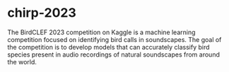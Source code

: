 # chirp-2023
The BirdCLEF 2023 competition on Kaggle is a machine learning competition focused on identifying bird calls in soundscapes. The goal of the competition is to develop models that can accurately classify bird species present in audio recordings of natural soundscapes from around the world. 
